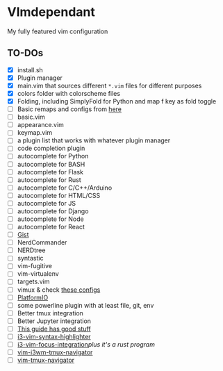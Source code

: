 # VImdependant

My fully featured vim configuration

## TO-DOs
- [x] install.sh
- [x] Plugin manager
- [x] main.vim that sources different `*.vim` files for different purposes
- [x] colors folder with colorscheme files
- [x] Folding, including SimplyFold for Python and map f key as fold toggle
- [ ] Basic remaps and configs from [here](http://marcgg.com/blog/2016/03/01/vimrc-example/)
- [ ] basic.vim
- [ ] appearance.vim
- [ ] keymap.vim
- [ ] a plugin list that works with whatever plugin manager
- [ ] code completion plugin
- [ ] autocomplete for Python
- [ ] autocomplete for BASH
- [ ] autocomplete for Flask
- [ ] autocomplete for Rust
- [ ] autocomplete for C/C++/Arduino
- [ ] autocomplete for HTML/CSS
- [ ] autocomplete for JS
- [ ] autocomplete for Django
- [ ] autocomplete for Node
- [ ] autocomplete for React
- [ ] [Gist](https://github.com/mattn/gist-vim)
- [ ] NerdCommander
- [ ] NERDtree
- [ ] syntastic
- [ ] vim-fugitive
- [ ] vim-virtualenv
- [ ] targets.vim
- [ ] vimux & check [these configs](https://blog.bugsnag.com/tmux-and-vim/)
- [ ] [PlatformIO](http://docs.platformio.org/en/latest/ide/vim.html)
- [ ] some powerline plugin with at least file, git, env
- [ ] Better tmux integration
- [ ] Better Jupyter integration
- [ ] [This guide has good stuff](https://teamgaslight.com/blog/vim-plus-tmux-a-perfect-match)
- [ ] [i3-vim-syntax-highlighter](https://github.com/PotatoesMaster/i3-vim-syntax)
- [ ] [i3-vim-focus-integration](https://github.com/jwilm/i3-vim-focus)*plus it's a rust program*
- [ ] [vim-i3wm-tmux-navigator](https://github.com/fogine/vim-i3wm-tmux-navigator)
- [ ] [vim-tmux-navigator](https://github.com/christoomey/vim-tmux-navigator)
